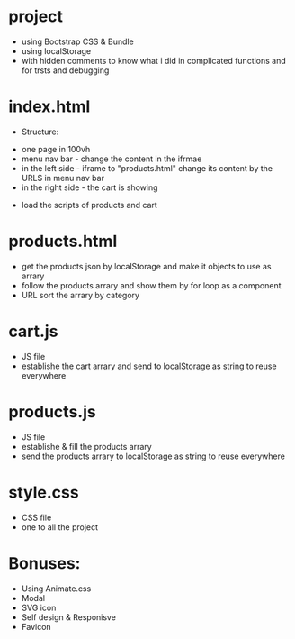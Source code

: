# project
* using Bootstrap CSS & Bundle
* using localStorage
* with hidden comments to know what i did in complicated functions and for trsts and debugging

# index.html
- Structure:
* one page in 100vh
* menu nav bar - change the content in the ifrmae
* in the left side - iframe to "products.html" change its content by the URLS in menu nav bar
* in the right side - the cart is showing
- load the scripts of products and cart

# products.html
* get the products json by localStorage and make it objects to use as arrary
* follow the products arrary and show them by for loop as a component
* URL sort the arrary by category

# cart.js
- JS file
- establishe the cart arrary and send to localStorage as string to reuse everywhere

# products.js
- JS file
- establishe & fill the products arrary
- send the products arrary to localStorage as string to reuse everywhere

# style.css
- CSS file
- one to all the project

# Bonuses:
- Using Animate.css
- Modal
- SVG icon
- Self design & Responisve
- Favicon
